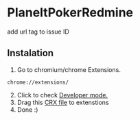# PlaneItPokerRedmine
add url tag to issue ID 

## Instalation

1. Go to chromium/chrome Extensions.
```
chrome://extensions/
```
2. Click to check [Developer mode.](https://www.youtube.com/watch?v=xJ7vPsNGsWg)
3. Drag this [CRX file](https://github.com/szunaj13pl/PlaneItPokerRedmine/blob/master/CRX/planeItPoker-extension.crx) to extenstions
4.  Done :)